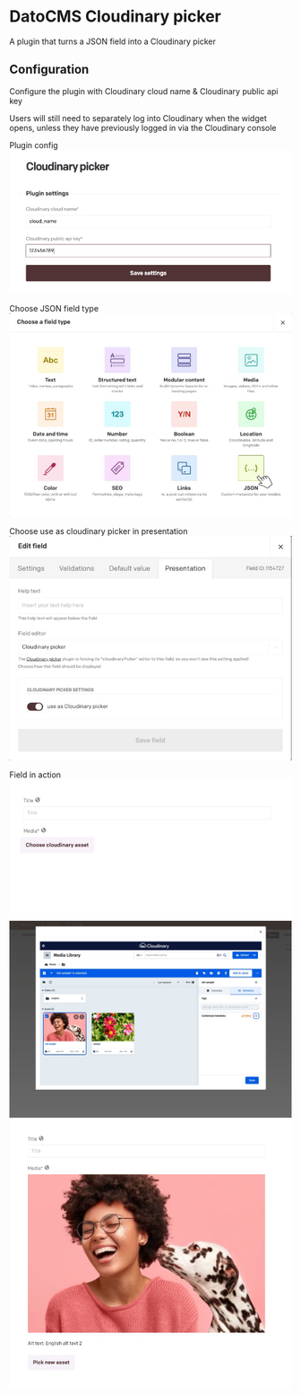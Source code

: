 # DatoCMS Cloudinary picker

A plugin that turns a JSON field into a Cloudinary picker

## Configuration

Configure the plugin with Cloudinary cloud name & Cloudinary public api key

Users will still need to separately log into Cloudinary when the widget opens, unless they have previously logged in via the Cloudinary console

Plugin config
![Demo](docs/config.jpg)

Choose JSON field type
![Demo](docs/field_type.jpg)

Choose use as cloudinary picker in presentation
![Demo](docs/json-presentation.jpg)

Field in action
![Demo](docs/cloudinary-asset-button.jpg)
![Demo](docs/cloudinary-web-app.jpg)
![Demo](docs/final-result.jpg)
